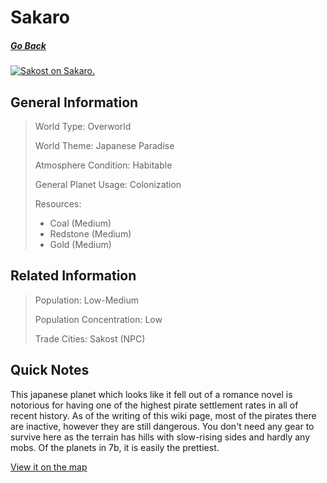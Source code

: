 # Sakaro

##### [Go Back](/wiki/space#planets)

<a href="https://imgur.com/7TPMN2K"><img src="https://i.imgur.com/7TPMN2K.jpg" title="Sakost on Sakaro." /></a>
## General Information

> World Type: Overworld
>
> World Theme: Japanese Paradise
>
> Atmosphere Condition: Habitable
>
> General Planet Usage: Colonization
>
> Resources:
> - Coal (Medium)
> - Redstone (Medium)
> - Gold (Medium)

## Related Information

> Population: Low-Medium
>
> Population Concentration: Low
>
> Trade Cities: Sakost (NPC)

## Quick Notes

This japanese planet which looks like it fell out of a romance novel is notorious for having one of the highest pirate settlement rates in all of recent history. As of the writing of this wiki page, most of the pirates there are inactive, however they are still dangerous. You don't need any gear to survive here as the terrain has hills with slow-rising sides and hardly any mobs. Of the planets in 7b, it is easily the prettiest.

[View it on the map](https://dynmap.starlegacy.net/?worldname=Sakaro)
